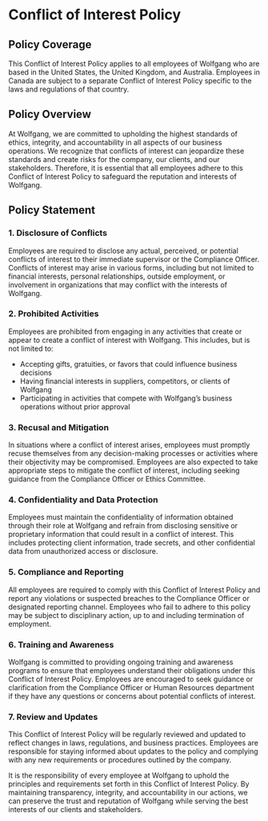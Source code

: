 # Conflict of Interest Policy

## Policy Coverage

This Conflict of Interest Policy applies to all employees of Wolfgang who are based in the United States, the United Kingdom, and Australia. Employees in Canada are subject to a separate Conflict of Interest Policy specific to the laws and regulations of that country.

## Policy Overview

At Wolfgang, we are committed to upholding the highest standards of ethics, integrity, and accountability in all aspects of our business operations. We recognize that conflicts of interest can jeopardize these standards and create risks for the company, our clients, and our stakeholders. Therefore, it is essential that all employees adhere to this Conflict of Interest Policy to safeguard the reputation and interests of Wolfgang.

## Policy Statement

### 1. Disclosure of Conflicts

Employees are required to disclose any actual, perceived, or potential conflicts of interest to their immediate supervisor or the Compliance Officer. Conflicts of interest may arise in various forms, including but not limited to financial interests, personal relationships, outside employment, or involvement in organizations that may conflict with the interests of Wolfgang.

### 2. Prohibited Activities

Employees are prohibited from engaging in any activities that create or appear to create a conflict of interest with Wolfgang. This includes, but is not limited to:
- Accepting gifts, gratuities, or favors that could influence business decisions
- Having financial interests in suppliers, competitors, or clients of Wolfgang
- Participating in activities that compete with Wolfgang’s business operations without prior approval

### 3. Recusal and Mitigation

In situations where a conflict of interest arises, employees must promptly recuse themselves from any decision-making processes or activities where their objectivity may be compromised. Employees are also expected to take appropriate steps to mitigate the conflict of interest, including seeking guidance from the Compliance Officer or Ethics Committee.

### 4. Confidentiality and Data Protection

Employees must maintain the confidentiality of information obtained through their role at Wolfgang and refrain from disclosing sensitive or proprietary information that could result in a conflict of interest. This includes protecting client information, trade secrets, and other confidential data from unauthorized access or disclosure.

### 5. Compliance and Reporting

All employees are required to comply with this Conflict of Interest Policy and report any violations or suspected breaches to the Compliance Officer or designated reporting channel. Employees who fail to adhere to this policy may be subject to disciplinary action, up to and including termination of employment.

### 6. Training and Awareness

Wolfgang is committed to providing ongoing training and awareness programs to ensure that employees understand their obligations under this Conflict of Interest Policy. Employees are encouraged to seek guidance or clarification from the Compliance Officer or Human Resources department if they have any questions or concerns about potential conflicts of interest.

### 7. Review and Updates

This Conflict of Interest Policy will be regularly reviewed and updated to reflect changes in laws, regulations, and business practices. Employees are responsible for staying informed about updates to the policy and complying with any new requirements or procedures outlined by the company.

It is the responsibility of every employee at Wolfgang to uphold the principles and requirements set forth in this Conflict of Interest Policy. By maintaining transparency, integrity, and accountability in our actions, we can preserve the trust and reputation of Wolfgang while serving the best interests of our clients and stakeholders.
